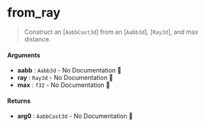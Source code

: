 # from\_ray

>  Construct an [`AabbCast3d`] from an [`Aabb3d`], [`Ray3d`], and max distance.

#### Arguments

- **aabb** : `Aabb3d` \- No Documentation 🚧
- **ray** : `Ray3d` \- No Documentation 🚧
- **max** : `f32` \- No Documentation 🚧

#### Returns

- **arg0** : `AabbCast3d` \- No Documentation 🚧
